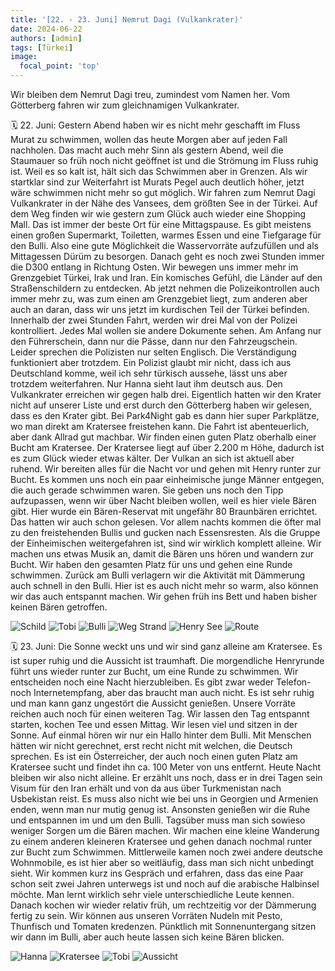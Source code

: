 ```yaml
---
title: '[22. - 23. Juni] Nemrut Dagi (Vulkankrater)'
date: 2024-06-22
authors: [admin]
tags: [Türkei]
image:
  focal_point: 'top'
---
```

Wir bleiben dem Nemrut Dagi treu, zumindest vom Namen her. Vom Götterberg fahren wir zum gleichnamigen Vulkankrater.

<!--more-->

🗓️ 22. Juni: Gestern Abend haben wir es nicht mehr geschafft im Fluss Murat zu schwimmen, wollen das heute Morgen aber auf jeden Fall nachholen. Das macht auch mehr Sinn als gestern Abend, weil die Staumauer so früh noch nicht geöffnet ist und die Strömung im Fluss ruhig ist. Weil es so kalt ist, hält sich das Schwimmen aber in Grenzen. Als wir startklar sind zur Weiterfahrt ist Murats Pegel auch deutlich höher, jetzt wäre schwimmen nicht mehr so gut möglich. Wir fahren zum Nemrut Dagi Vulkankrater in der Nähe des Vansees, dem größten See in der Türkei. Auf dem Weg finden wir wie gestern zum Glück auch wieder eine Shopping Mall. Das ist immer der beste Ort für eine Mittagspause. Es gibt meistens einen großen Supermarkt, Toiletten, warmes Essen und eine Tiefgarage für den Bulli. Also eine gute Möglichkeit die Wasservorräte aufzufüllen und als Mittagessen Dürüm zu besorgen. Danach geht es noch zwei Stunden immer die D300 entlang in Richtung Osten. Wir bewegen uns immer mehr im Grenzgebiet Türkei, Irak und Iran. Ein komisches Gefühl, die Länder auf den Straßenschildern zu entdecken. Ab jetzt nehmen die Polizeikontrollen auch immer mehr zu, was zum einen am Grenzgebiet liegt, zum anderen aber auch an daran, dass wir uns jetzt im kurdischen Teil der Türkei befinden. Innerhalb der zwei Stunden Fahrt, werden wir drei Mal von der Polizei kontrolliert. Jedes Mal wollen sie andere Dokumente sehen. Am Anfang nur den Führerschein, dann nur die Pässe, dann nur den Fahrzeugschein. Leider sprechen die Polizisten nur selten Englisch. Die Verständigung funktioniert aber trotzdem. Ein Polizist glaubt mir nicht, dass ich aus Deutschland komme, weil ich sehr türkisch aussehe, lässt uns aber trotzdem weiterfahren. Nur Hanna sieht laut ihm deutsch aus. Den Vulkankrater erreichen wir gegen halb drei. Eigentlich hatten wir den Krater nicht auf unserer Liste und erst durch den Götterberg haben wir gelesen, dass es den Krater gibt. Bei Park4Night gab es dann hier super Parkplätze, wo man direkt am Kratersee freistehen kann. Die Fahrt ist abenteuerlich, aber dank Allrad gut machbar. Wir finden einen guten Platz oberhalb einer Bucht am Kratersee. Der Kratersee liegt auf über 2.200 m Höhe, dadurch ist es zum Glück wieder etwas kälter. Der Vulkan an sich ist aktuell aber ruhend. Wir bereiten alles für die Nacht vor und gehen mit Henry runter zur Bucht. Es kommen uns noch ein paar einheimische junge Männer entgegen, die auch gerade schwimmen waren. Sie geben uns noch den Tipp aufzupassen, wenn wir über Nacht bleiben wollen, weil es hier viele Bären gibt. Hier wurde ein Bären-Reservat mit ungefähr 80 Braunbären errichtet. Das hatten wir auch schon gelesen. Vor allem nachts kommen die öfter mal zu den freistehenden Bullis und gucken nach Essensresten. Als die Gruppe der Einheimischen weitergefahren ist, sind wir wirklich komplett alleine. Wir machen uns etwas Musik an, damit die Bären uns hören und wandern zur Bucht. Wir haben den gesamten Platz für uns und gehen eine Runde schwimmen. Zurück am Bulli verlagern wir die Aktivität mit Dämmerung auch schnell in den Bulli. Hier ist es auch nicht mehr so warm, also können wir das auch entspannt machen. Wir gehen früh ins Bett und haben bisher keinen Bären getroffen.

<img src="Iran.jpg" alt="Schild" caption="">

<img src="TobiAussicht.jpg" alt="Tobi" caption="">

<img src="Bulli.jpg" alt="Bulli" caption="">

<img src="WegStrand.jpg" alt="Weg Strand" caption="">

<img src="HenrySee.jpg" alt="Henry See" caption="">

<img src="Route_22.06.24.jpg" alt="Route" caption=" ">

🗓️ 23. Juni: Die Sonne weckt uns und wir sind ganz alleine am Kratersee. Es ist super ruhig und die Aussicht ist traumhaft. Die morgendliche Henryrunde führt uns wieder runter zur Bucht, um eine Runde zu schwimmen. Wir entscheiden noch eine Nacht hierzubleiben. Es gibt zwar weder Telefon- noch Internetempfang, aber das braucht man auch nicht. Es ist sehr ruhig und man kann ganz ungestört die Aussicht genießen. Unsere Vorräte reichen auch noch für einen weiteren Tag. Wir lassen den Tag entspannt starten, kochen Tee und essen Mittag. Wir lesen viel und sitzen in der Sonne. Auf einmal hören wir nur ein Hallo hinter dem Bulli. Mit Menschen hätten wir nicht gerechnet, erst recht nicht mit welchen, die Deutsch sprechen. Es ist ein Österreicher, der auch noch einen guten Platz am Kratersee sucht und findet ihn ca. 100 Meter von uns entfernt. Heute Nacht bleiben wir also nicht alleine. Er erzählt uns noch, dass er in drei Tagen sein Visum für den Iran erhält und von da aus über Turkmenistan nach Usbekistan reist. Es muss also nicht wie bei uns in Georgien und Armenien enden, wenn man nur mutig genug ist. Ansonsten genießen wir die Ruhe und entspannen im und um den Bulli. Tagsüber muss man sich sowieso weniger Sorgen um die Bären machen. Wir machen eine kleine Wanderung zu einem anderen kleineren Kratersee und gehen danach nochmal runter zur Bucht zum Schwimmen. Mittlerweile kamen noch zwei andere deutsche Wohnmobile, es ist hier aber so weitläufig, dass man sich nicht unbedingt sieht. Wir kommen kurz ins Gespräch und erfahren, dass das eine Paar schon seit zwei Jahren unterwegs ist und noch auf die arabische Halbinsel möchte. Man lernt wirklich sehr viele unterschiedliche Leute kennen. Danach kochen wir wieder relativ früh, um rechtzeitig vor der Dämmerung fertig zu sein. Wir können aus unseren Vorräten Nudeln mit Pesto, Thunfisch und Tomaten kredenzen. Pünktlich mit Sonnenuntergang sitzen wir dann im Bulli, aber auch heute lassen sich keine Bären blicken.

<img src="Schlafen.jpg" alt="Hanna" caption="">

<img src="Krater.jpg" alt="Kratersee" caption="">

<img src="Drohne.jpg" alt="Tobi" caption="">

<img src="HannaSchwimmen.jpg" alt="Aussicht" caption="">

